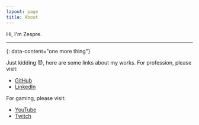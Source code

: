 ```yaml
---
layout: page
title: About
---
```

Hi, I'm Zespre.

---
{: data-content="one more thing"}

Just kidding :smiling_imp:, here are some links about my works. For profession, please visit:

- [GitHub](https://github.com/starbops)
- [LinkedIn](https://www.linkedin.com/in/starbops)

For gaming, please visit:

- [YouTube](https://www.youtube.com/channel/UCVIPbYP853Uz7EgmANh85MQ)
- [Twitch](https://www.twitch.tv/starbops)
